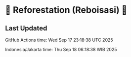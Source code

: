 
# 🌳 Reforestation (Reboisasi) 🌲

## Last Updated

GitHub Actions time: Wed Sep 17 23:18:38 UTC 2025

Indonesia/Jakarta time: Thu Sep 18 06:18:38 WIB 2025
